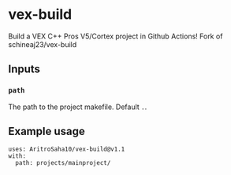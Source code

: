 # vex-build
Build a VEX C++ Pros V5/Cortex project in Github Actions! Fork of schineaj23/vex-build

## Inputs

### `path`
The path to the project makefile. Default `.`.

## Example usage
```
uses: AritroSaha10/vex-build@v1.1
with:
  path: projects/mainproject/
```
